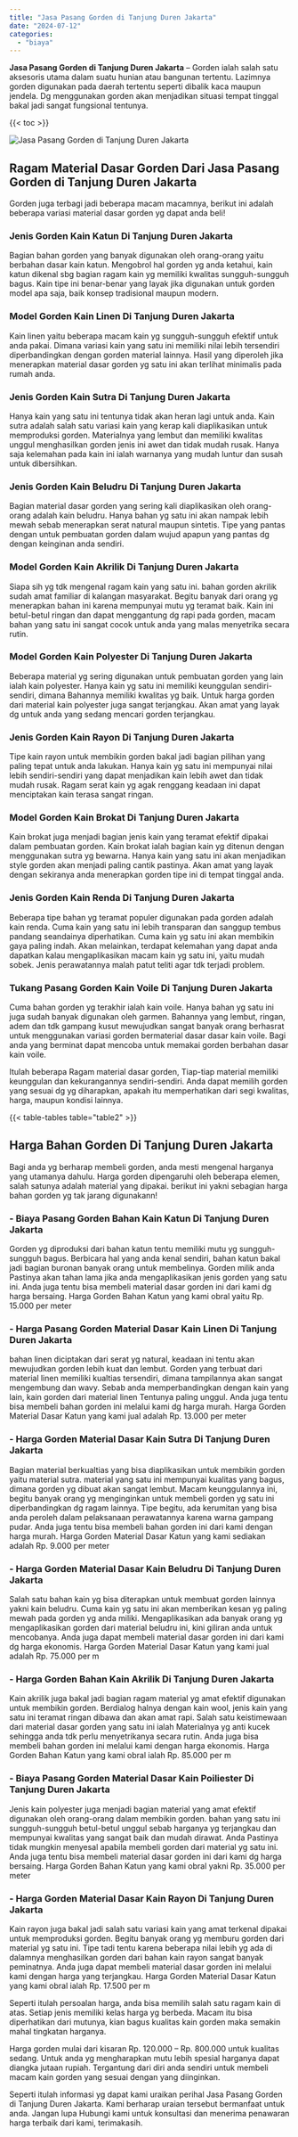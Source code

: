 ```yaml
---
title: "Jasa Pasang Gorden di Tanjung Duren Jakarta"
date: "2024-07-12"
categories: 
  - "biaya"
---
```


**Jasa Pasang Gorden di Tanjung Duren Jakarta** – Gorden ialah salah satu aksesoris utama dalam suatu hunian atau bangunan tertentu. Lazimnya gorden digunakan pada daerah tertentu seperti dibalik kaca maupun jendela. Dg menggunakan gorden akan menjadikan situasi tempat tinggal bakal jadi sangat fungsional tentunya.

{{< toc >}}

![Jasa Pasang Gorden di Tanjung Duren Jakarta](/images/pasang-gorden-murah08.png)

## Ragam Material Dasar Gorden Dari Jasa Pasang Gorden di Tanjung Duren Jakarta

Gorden juga terbagi jadi beberapa macam macamnya, berikut ini adalah beberapa variasi material dasar gorden yg dapat anda beli!

### Jenis Gorden Kain Katun Di Tanjung Duren Jakarta

Bagian bahan gorden yang banyak digunakan oleh orang-orang yaitu berbahan dasar kain katun. Mengobrol hal gorden yg anda ketahui, kain katun dikenal sbg bagian ragam kain yg memiliki kwalitas sungguh-sungguh bagus. Kain tipe ini benar-benar yang layak jika digunakan untuk gorden model apa saja, baik konsep tradisional maupun modern.

### Model Gorden Kain Linen Di Tanjung Duren Jakarta

Kain linen yaitu beberapa macam kain yg sungguh-sungguh efektif untuk anda pakai. Dimana variasi kain yang satu ini memiliki nilai lebih tersendiri diperbandingkan dengan gorden material lainnya. Hasil yang diperoleh jika menerapkan material dasar gorden yg satu ini akan terlihat minimalis pada rumah anda.

### Jenis Gorden Kain Sutra Di Tanjung Duren Jakarta

Hanya kain yang satu ini tentunya tidak akan heran lagi untuk anda. Kain sutra adalah salah satu variasi kain yang kerap kali diaplikasikan untuk memproduksi gorden. Materialnya yang lembut dan memiliki kwalitas unggul menghasilkan gorden jenis ini awet dan tidak mudah rusak. Hanya saja kelemahan pada kain ini ialah warnanya yang mudah luntur dan susah untuk dibersihkan.

### Jenis Gorden Kain Beludru Di Tanjung Duren Jakarta

Bagian material dasar gorden yang sering kali diaplikasikan oleh orang-orang adalah kain beludru. Hanya bahan yg satu ini akan nampak lebih mewah sebab menerapkan serat natural maupun sintetis. Tipe yang pantas dengan untuk pembuatan gorden dalam wujud apapun yang pantas dg dengan keinginan anda sendiri.

### Model Gorden Kain Akrilik Di Tanjung Duren Jakarta

Siapa sih yg tdk mengenal ragam kain yang satu ini. bahan gorden akrilik sudah amat familiar di kalangan masyarakat. Begitu banyak dari orang yg menerapkan bahan ini karena mempunyai mutu yg teramat baik. Kain ini betul-betul ringan dan dapat menggantung dg rapi pada gorden, macam bahan yang satu ini sangat cocok untuk anda yang malas menyetrika secara rutin.

### Model Gorden Kain Polyester Di Tanjung Duren Jakarta

Beberapa material yg sering digunakan untuk pembuatan gorden yang lain ialah kain polyester. Hanya kain yg satu ini memiliki keunggulan sendiri-sendiri, dimana Bahannya memiliki kwalitas yg baik. Untuk harga gorden dari material kain polyester juga sangat terjangkau. Akan amat yang layak dg untuk anda yang sedang mencari gorden terjangkau.

### Jenis Gorden Kain Rayon Di Tanjung Duren Jakarta

Tipe kain rayon untuk membikin gorden bakal jadi bagian pilihan yang paling tepat untuk anda lakukan. Hanya kain yg satu ini mempunyai nilai lebih sendiri-sendiri yang dapat menjadikan kain lebih awet dan tidak mudah rusak. Ragam serat kain yg agak renggang keadaan ini dapat menciptakan kain terasa sangat ringan.

### Model Gorden Kain Brokat Di Tanjung Duren Jakarta

Kain brokat juga menjadi bagian jenis kain yang teramat efektif dipakai dalam pembuatan gorden. Kain brokat ialah bagian kain yg ditenun dengan menggunakan sutra yg bewarna. Hanya kain yang satu ini akan menjadikan style gorden akan menjadi paling cantik pastinya. Akan amat yang layak dengan sekiranya anda menerapkan gorden tipe ini di tempat tinggal anda.

### Jenis Gorden Kain Renda Di Tanjung Duren Jakarta

Beberapa tipe bahan yg teramat populer digunakan pada gorden adalah kain renda. Cuma kain yang satu ini lebih transparan dan sanggup tembus pandang seandainya diperhatikan. Cuma kain yg satu ini akan membikin gaya paling indah. Akan melainkan, terdapat kelemahan yang dapat anda dapatkan kalau mengaplikasikan macam kain yg satu ini, yaitu mudah sobek. Jenis perawatannya malah patut teliti agar tdk terjadi problem.

### Tukang Pasang Gorden Kain Voile Di Tanjung Duren Jakarta

Cuma bahan gorden yg terakhir ialah kain voile. Hanya bahan yg satu ini juga sudah banyak digunakan oleh garmen. Bahannya yang lembut, ringan, adem dan tdk gampang kusut mewujudkan sangat banyak orang berhasrat untuk menggunakan variasi gorden bermaterial dasar dasar kain voile. Bagi anda yang berminat dapat mencoba untuk memakai gorden berbahan dasar kain voile.

Itulah beberapa Ragam material dasar gorden, Tiap-tiap material memiliki keunggulan dan kekurangannya sendiri-sendiri. Anda dapat memilih gorden yang sesuai dg yg diharapkan, apakah itu memperhatikan dari segi kwalitas, harga, maupun kondisi lainnya.

{{< table-tables table="table2" >}}

## Harga Bahan Gorden Di Tanjung Duren Jakarta

Bagi anda yg berharap membeli gorden, anda mesti mengenal harganya yang utamanya dahulu. Harga gorden dipengaruhi oleh beberapa elemen, salah satunya adalah material yang dipakai. berikut ini yakni sebagian harga bahan gorden yg tak jarang digunakann!

### \- Biaya Pasang Gorden Bahan Kain Katun Di Tanjung Duren Jakarta

Gorden yg diproduksi dari bahan katun tentu memiliki mutu yg sungguh-sungguh bagus. Berbicara hal yang anda kenal sendiri, bahan katun bakal jadi bagian buronan banyak orang untuk membelinya. Gorden milik anda Pastinya akan tahan lama jika anda mengaplikasikan jenis gorden yang satu ini. Anda juga tentu bisa membeli material dasar gorden ini dari kami dg harga bersaing. Harga Gorden Bahan Katun yang kami obral yaitu Rp. 15.000 per meter

### \- Harga Pasang Gorden Material Dasar Kain Linen Di Tanjung Duren Jakarta

bahan linen diciptakan dari serat yg natural, keadaan ini tentu akan mewujudkan gorden lebih kuat dan lembut. Gorden yang terbuat dari material linen memiliki kualtias tersendiri, dimana tampilannya akan sangat mengembung dan wavy. Sebab anda memperbandingkan dengan kain yang lain, kain gorden dari material linen Tentunya paling unggul. Anda juga tentu bisa membeli bahan gorden ini melalui kami dg harga murah. Harga Gorden Material Dasar Katun yang kami jual adalah Rp. 13.000 per meter

### \- Harga Gorden Material Dasar Kain Sutra Di Tanjung Duren Jakarta

Bagian material berkualtias yang bisa diaplikasikan untuk membikin gorden yaitu material sutra. material yang satu ini mempunyai kualitas yang bagus, dimana gorden yg dibuat akan sangat lembut. Macam keunggulannya ini, begitu banyak orang yg menginginkan untuk membeli gorden yg satu ini diperbandingkan dg ragam lainnya. Tipe begitu, ada kerumitan yang bisa anda peroleh dalam pelaksanaan perawatannya karena warna gampang pudar. Anda juga tentu bisa membeli bahan gorden ini dari kami dengan harga murah. Harga Gorden Material Dasar Katun yang kami sediakan adalah Rp. 9.000 per meter

### \- Harga Gorden Material Dasar Kain Beludru Di Tanjung Duren Jakarta

Salah satu bahan kain yg bisa diterapkan untuk membuat gorden lainnya yakni kain beludru. Cuma kain yg satu ini akan memberikan kesan yg paling mewah pada gorden yg anda miliki. Mengaplikasikan ada banyak orang yg mengaplikasikan gorden dari material beludru ini, kini giliran anda untuk mencobanya. Anda juga dapat membeli material dasar gorden ini dari kami dg harga ekonomis. Harga Gorden Material Dasar Katun yang kami jual adalah Rp. 75.000 per m

### \- Harga Gorden Bahan Kain Akrilik Di Tanjung Duren Jakarta

Kain akrilik juga bakal jadi bagian ragam material yg amat efektif digunakan untuk membikin gorden. Berdialog halnya dengan kain wool, jenis kain yang satu ini teramat ringan dibawa dan akan amat rapi. Salah satu keistimewaan dari material dasar gorden yang satu ini ialah Materialnya yg anti kucek sehingga anda tdk perlu menyetrikanya secara rutin. Anda juga bisa membeli bahan gorden ini melalui kami dengan harga ekonomis. Harga Gorden Bahan Katun yang kami obral ialah Rp. 85.000 per m

### \- Biaya Pasang Gorden Material Dasar Kain Poiliester Di Tanjung Duren Jakarta

Jenis kain polyester juga menjadi bagian material yang amat efektif digunakan oleh orang-orang dalam membikin gorden. bahan yang satu ini sungguh-sungguh betul-betul unggul sebab harganya yg terjangkau dan mempunyai kwalitas yang sangat baik dan mudah dirawat. Anda Pastinya tidak mungkin menyesal apabila membeli gorden dari material yg satu ini. Anda juga tentu bisa membeli material dasar gorden ini dari kami dg harga bersaing. Harga Gorden Bahan Katun yang kami obral yakni Rp. 35.000 per meter

### \- Harga Gorden Material Dasar Kain Rayon Di Tanjung Duren Jakarta

Kain rayon juga bakal jadi salah satu variasi kain yang amat terkenal dipakai untuk memproduksi gorden. Begitu banyak orang yg memburu gorden dari material yg satu ini. Tipe tadi tentu karena beberapa nilai lebih yg ada di dalamnya menghasilkan gorden dari bahan kain rayon sangat banyak peminatnya. Anda juga dapat membeli material dasar gorden ini melalui kami dengan harga yang terjangkau. Harga Gorden Material Dasar Katun yang kami obral ialah Rp. 17.500 per m

Seperti itulah persoalan harga, anda bisa memilih salah satu ragam kain di atas. Setiap jenis memiliki kelas harga yg berbeda. Macam itu bisa diperhatikan dari mutunya, kian bagus kualitas kain gorden maka semakin mahal tingkatan harganya.

Harga gorden mulai dari kisaran Rp. 120.000 – Rp. 800.000 untuk kualitas sedang. Untuk anda yg mengharapkan mutu lebih spesial harganya dapat diangka jutaan rupiah. Tergantung dari diri anda sendiri untuk membeli macam kain gorden yang sesuai dengan yang diinginkan.

Seperti itulah informasi yg dapat kami uraikan perihal Jasa Pasang Gorden di Tanjung Duren Jakarta. Kami berharap uraian tersebut bermanfaat untuk anda. Jangan lupa Hubungi kami untuk konsultasi dan menerima penawaran harga terbaik dari kami, terimakasih.
